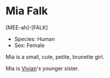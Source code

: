 # Mia Falk

[MEE-ah]-[FALK]

- Species: Human
- Sex: Female

Mia is a small, cute, petite, brunette girl.

Mia is [Vivian](vivian.md)'s younger sister.